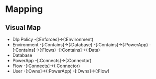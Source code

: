# Mapping

## Visual Map

- Dlp Policy
  -[:Enforces]->(:Environment)
- Environment
  -[:Contains]->(:Database)
  -[:Contains]->(:PowerApp)
  -[:Contains]->(:Flows)
  -[:Contains]->(:Data)
- Database
- PowerApp
 -[:Connects]->(:Connector)
- Flow
 -[:Connects]->(:Connector)
- User
 -[:Owns]->(:PowerApp)
 -[:Owns]->(:Flow)
  